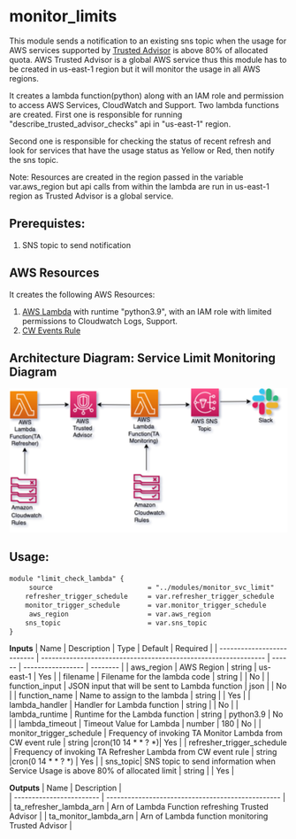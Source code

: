 # monitor_limits

This module sends a notification to an existing sns topic when the usage for AWS services supported by [Trusted Advisor](https://aws.amazon.com/premiumsupport/ta-iam/) is above 80% of allocated quota. AWS Trusted Advisor is a global AWS service thus this  module has to be created in us-east-1 region but it will monitor the usage in all AWS regions.

It creates a lambda function(python) along with an IAM role and permission to access AWS Services, CloudWatch and Support. Two lambda functions are created.
First one is responsible for running "describe_trusted_advisor_checks" api in "us-east-1" region.

Second one is responsible for checking the status of recent refresh and look for services that have the usage status as Yellow or Red, then notify the sns topic.

Note: Resources are created in the region passed in the variable var.aws_region but api calls from within the lambda are run in us-east-1 region as Trusted Advisor is a global service.
## Prerequistes:
1) SNS topic to send notification

## AWS Resources 
It creates the following AWS Resources:
1. [AWS Lambda](https://docs.aws.amazon.com/lambda/latest/dg/welcome.html) with runtime "python3.9", with an IAM role with limited permissions to Cloudwatch Logs, Support.
2. [CW Events Rule](https://docs.aws.amazon.com/AmazonCloudWatch/latest/events/Create-CloudWatch-Events-Rule.html)

## Architecture Diagram: Service Limit Monitoring Diagram

![Service Limit Monitoring Diagram](./diagrams/trusted_advisor.png)
   
## Usage:

    module "limit_check_lambda" {
         source                        = "../modules/monitor_svc_limit"
	    refresher_trigger_schedule     = var.refresher_trigger_schedule
	    monitor_trigger_schedule       = var.monitor_trigger_schedule
         aws_region                    = var.aws_region
	    sns_topic                      = var.sns_topic
    }

 **Inputs**
 |   Name                     |  Description                                                     | Type   |  Default          | Required |
 | -------------------------- | ---------------------------------------------------------------  | ------ | ----------------- | -------- |
 | aws_region                 | AWS Region                                                       | string |  us-east-1        | Yes      |
 | filename                   | Filename for the lambda code 			                 | string |                   | No       |
 | function_input             | JSON input that will be sent to Lambda function                  | json   |                   | No       |
 | function_name              | Name to assign to the lambda					 | string |                   | Yes      |
 | lambda_handler             | Handler for Lambda function                                      | string |                   | No       |
 | lambda_runtime             | Runtime for the Lambda function                                  | string | python3.9         | No       |
 | lambda_timeout             | Timeout Value for Lambda                                         | number |     180           | No       |
 | monitor_trigger_schedule   | Frequency of invoking TA Monitor Lambda from CW event rule       | string |cron(10 14 * * ? *)| Yes      |
 | refresher_trigger_schedule | Frequency of invoking TA Refresher Lambda from CW event rule     | string |cron(0 14 * * ? *) | Yes      |
 | sns_topic| SNS topic to send information when Service Usage is above 80% of allocated limit   | string |                   |  Yes     |

  **Outputs**
  |   Name                   |  Description                                      |                                                         
  | ------------------------ | ------------------------------------------------- |                                                     
  | ta_refresher_lambda_arn  | Arn of Lambda Function refreshing Trusted Advisor |
  | ta_monitor_lambda_arn    | Arn of Lambda function monitoring Trusted Advisor |

